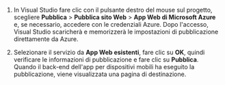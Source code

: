 
1. In Visual Studio fare clic con il pulsante destro del mouse sul progetto, scegliere **Pubblica** > **Pubblica sito Web** > **App Web di Microsoft Azure** e, se necessario, accedere con le credenziali Azure. Dopo l'accesso, Visual Studio scaricherà e memorizzerà le impostazioni di pubblicazione direttamente da Azure.

2. Selezionare il servizio da **App Web esistenti**, fare clic su **OK**, quindi verificare le informazioni di pubblicazione e fare clic su **Pubblica**. Quando il back-end dell'app per dispositivi mobili ha eseguito la pubblicazione, viene visualizzata una pagina di destinazione.

<!---HONumber=August15_HO8-->